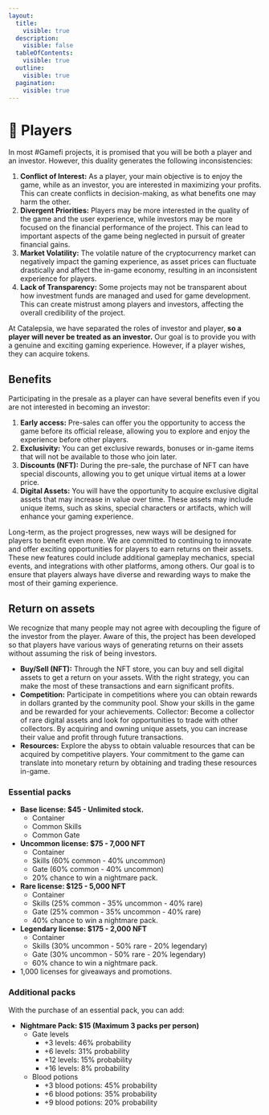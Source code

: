 ```yaml
---
layout:
  title:
    visible: true
  description:
    visible: false
  tableOfContents:
    visible: true
  outline:
    visible: true
  pagination:
    visible: true
---
```


# 🏁 Players

In most #Gamefi projects, it is promised that you will be both a player and an investor. However, this duality generates the following inconsistencies:

1. **Conflict of Interest:** As a player, your main objective is to enjoy the game, while as an investor, you are interested in maximizing your profits. This can create conflicts in decision-making, as what benefits one may harm the other.
2. **Divergent Priorities:** Players may be more interested in the quality of the game and the user experience, while investors may be more focused on the financial performance of the project. This can lead to important aspects of the game being neglected in pursuit of greater financial gains.
3. **Market Volatility:** The volatile nature of the cryptocurrency market can negatively impact the gaming experience, as asset prices can fluctuate drastically and affect the in-game economy, resulting in an inconsistent experience for players.
4. **Lack of Transparency:** Some projects may not be transparent about how investment funds are managed and used for game development. This can create mistrust among players and investors, affecting the overall credibility of the project.

At Catalepsia, we have separated the roles of investor and player, **so a player will never be treated as an investor.** Our goal is to provide you with a genuine and exciting gaming experience. However, if a player wishes, they can acquire tokens.

## Benefits

Participating in the presale as a player can have several benefits even if you are not interested in becoming an investor:

1. **Early access:** Pre-sales can offer you the opportunity to access the game before its official release, allowing you to explore and enjoy the experience before other players.&#x20;
2. **Exclusivity:** You can get exclusive rewards, bonuses or in-game items that will not be available to those who join later.&#x20;
3. **Discounts (NFT):** During the pre-sale, the purchase of NFT can have special discounts, allowing you to get unique virtual items at a lower price.&#x20;
4. **Digital Assets:** You will have the opportunity to acquire exclusive digital assets that may increase in value over time. These assets may include unique items, such as skins, special characters or artifacts, which will enhance your gaming experience.

Long-term, as the project progresses, new ways will be designed for players to benefit even more. We are committed to continuing to innovate and offer exciting opportunities for players to earn returns on their assets. These new features could include additional gameplay mechanics, special events, and integrations with other platforms, among others. Our goal is to ensure that players always have diverse and rewarding ways to make the most of their gaming experience.

## Return on assets

We recognize that many people may not agree with decoupling the figure of the investor from the player. Aware of this, the project has been developed so that players have various ways of generating returns on their assets without assuming the risk of being investors.

* **Buy/Sell (NFT):** Through the NFT store, you can buy and sell digital assets to get a return on your assets. With the right strategy, you can make the most of these transactions and earn significant profits.&#x20;
* **Competition:** Participate in competitions where you can obtain rewards in dollars granted by the community pool. Show your skills in the game and be rewarded for your achievements. Collector: Become a collector of rare digital assets and look for opportunities to trade with other collectors. By acquiring and owning unique assets, you can increase their value and profit through future transactions.&#x20;
* **Resources:** Explore the abyss to obtain valuable resources that can be acquired by competitive players. Your commitment to the game can translate into monetary return by obtaining and trading these resources in-game.

### Essential packs

* **Base license: $45 - Unlimited stock.**
  * Container&#x20;
  * Common Skills
  * Common Gate
* **Uncommon license: $75 - 7,000 NFT**
  * Container&#x20;
  * Skills (60% common - 40% uncommon)&#x20;
  * Gate (60% common - 40% uncommon)
  * 20% chance to win a nightmare pack.
* **Rare license: $125 - 5,000 NFT**
  * Container
  * Skills (25% common - 35% uncommon - 40% rare)
  * Gate (25% common - 35% uncommon - 40% rare)
  * 40% chance to win a nightmare pack.
* **Legendary license: $175 - 2,000 NFT**
  * Container
  * Skills (30% uncommon - 50% rare - 20% legendary)
  * Gate (30% uncommon - 50% rare - 20% legendary)
  * 60% chance to win a nightmare pack.
* 1,000 licenses for giveaways and promotions.

### Additional packs

With the purchase of an essential pack, you can add:

* **Nightmare Pack: $15 (Maximum 3 packs per person)**
  * Gate levels
    * \+3 levels: 46% probability&#x20;
    * \+6 levels: 31% probability&#x20;
    * \+12 levels: 15% probability&#x20;
    * \+16 levels: 8% probability
  * Blood potions
    * \+3 blood potions: 45% probability&#x20;
    * \+6 blood potions: 35% probability&#x20;
    * \+9 blood potions: 20% probability
